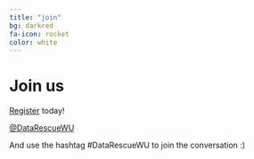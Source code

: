 ```yaml
---
title: "join"
bg: darkred
fa-icon: rocket  
color: white  
---
```


# Join us

[Register](http://wustl.libcal.com/event/3212706) today! 

<a class="btn btn-info btn-lg" href="https://twitter.com/DataRescueWU">
  <i class="fa fa-twitter"></i> @DataRescueWU
</a>


And use the hashtag #DataRescueWU to join the conversation :)
